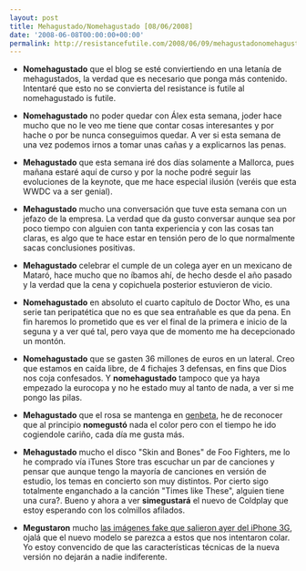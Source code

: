 ```yaml
---
layout: post
title: Mehagustado/Nomehagustado [08/06/2008]
date: '2008-06-08T00:00:00+00:00'
permalink: http://resistancefutile.com/2008/06/09/mehagustadonomehagustado-08062008/
---
```

- <strong>Nomehagustado</strong> que el blog se esté conviertiendo en una letanía de mehagustados, la verdad que es necesario que ponga más contenido. Intentaré que esto no se convierta del resistance is futile al nomehagustado is futile.

- <strong>Nomehagustado</strong> no poder quedar con Álex esta semana, joder hace mucho que no le veo me tiene que contar cosas interesantes y por hache o por be nunca conseguimos quedar. A ver si esta semana de una vez podemos irnos a tomar unas cañas y a explicarnos las penas.

- <strong>Mehagustado</strong> que esta semana iré dos días solamente a Mallorca, pues mañana estaré aquí de curso y por la noche podré seguir las evoluciones de la keynote, que me hace especial ilusión (veréis que esta WWDC va a ser genial).

- <strong>Mehagustado</strong> mucho una conversación que tuve esta semana con un jefazo de la empresa. La verdad que da gusto conversar aunque sea por poco tiempo con alguien con tanta experiencia y con las cosas tan claras, es algo que te hace estar en tensión pero de lo que normalmente sacas conclusiones positivas.

- <strong>Mehagustado</strong> celebrar el cumple de un colega ayer en un mexicano de Mataró, hace mucho que no íbamos ahí, de hecho desde el año pasado y la verdad que la cena y copichuela posterior estuvieron de vicio. 

- <strong>Nomehagustado</strong> en absoluto el cuarto capítulo de Doctor Who, es una serie tan peripatética que no es que sea entrañable es que da pena. En fin haremos lo prometido que es ver el final de la primera e inicio de la seguna y a ver qué tal, pero vaya que de momento me ha decepcionado un montón.

- <strong>Nomehagustado</strong> que se gasten 36 millones de euros en un lateral. Creo que estamos en caída libre, de 4 fichajes 3 defensas, en fins que Dios nos coja confesados. Y <strong>nomehagustado</strong> tampoco que ya haya empezado la eurocopa y no he estado muy al tanto de nada, a ver si me pongo las pilas.

- <strong>Mehagustado</strong> que el rosa se mantenga en <a href="http://www.genbeta.com/2008/06/07-encuesta-cambiamos-el-rosa-del-nuevo-diseno-por-otro-color">genbeta</a>, he de reconocer que al principio <strong>nomegustó</strong> nada el color pero con el tiempo he ido cogiendole cariño, cada día me gusta más.

- <strong>Mehagustado</strong> mucho el disco "Skin and Bones" de Foo Fighters, me lo he comprado vía iTunes Store tras escuchar un par de canciones y pensar que aunque tengo la mayoría de canciones en versión de estudio, los temas en concierto son muy distintos. Por cierto sigo totalmente enganchado a la canción "Times like These", alguien tiene una cura?. Bueno y ahora a ver <strong>simegustará</strong> el nuevo de Coldplay que estoy esperando con los colmillos afilados.

- <strong>Megustaron</strong> mucho <a href="http://www.applesfera.com/2008/06/07-posibles-fotos-del-nuevo-iphone-3g">las imágenes fake que salieron ayer del iPhone 3G</a>, ojalá que el nuevo modelo se parezca a estos que nos intentaron colar. Yo estoy convencido de que las características técnicas de la nueva versión no dejarán a nadie indiferente.
